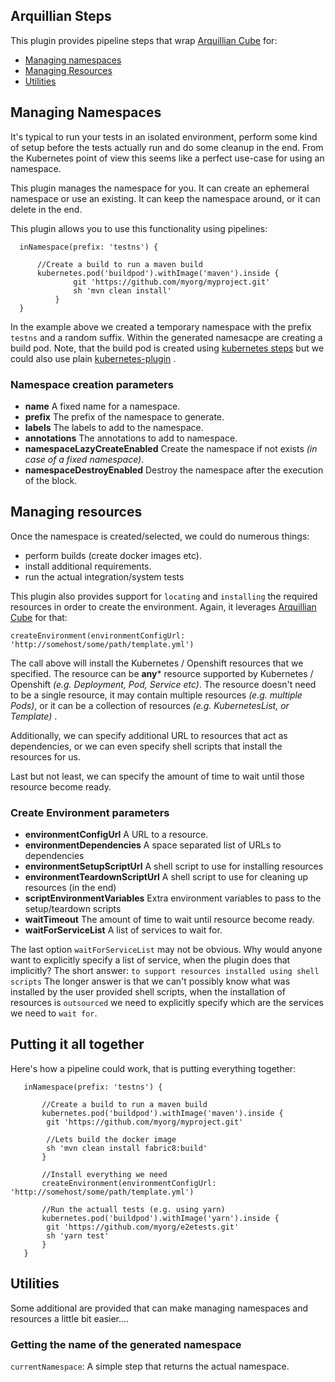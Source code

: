 Arquillian Steps
----------------

This plugin provides pipeline steps that wrap [Arquillian Cube](https://github.com/arquillian/arquillian-cube) for:

- [Managing namespaces](#managing-namespaces)
- [Managing Resources](#managing-resources)
- [Utilities](#utilities)
 
## Managing Namespaces

It's typical to run your tests in an isolated environment, perform some kind of setup before the tests actually run and do some cleanup in the end.
From the Kubernetes point of view this seems like a perfect use-case for using an namespace.

This plugin manages the namespace for you. It can create an ephemeral namespace or use an existing. It can keep the namespace around, or it can delete in the end.

This plugin allows you to use this functionality using pipelines:
  
      inNamespace(prefix: 'testns') {
          
          //Create a build to run a maven build
          kubernetes.pod('buildpod').withImage('maven').inside {      
                  git 'https://github.com/myorg/myproject.git'
                  sh 'mvn clean install'
              }
      }

In the example above we created a temporary namespace with the prefix `testns` and a random suffix. Within the generated namesacpe are creating a build pod.
Note, that the build pod is created using [kubernetes steps](kubernetes-steps/readme.md) but we could also use plain [kubernetes-plugin](https://github.com/jenkinsci/kubernetes-plugin) .
 
### Namespace creation parameters

- **name** A fixed name for a namespace.
- **prefix** The prefix of the namespace to generate.
- **labels** The labels to add to the namespace.
- **annotations** The annotations to add to namespace.
- **namespaceLazyCreateEnabled** Create the namespace if not exists *(in case of a fixed namespace)*.
- **namespaceDestroyEnabled** Destroy the namespace after the execution of the block.

## Managing resources

Once the namespace is created/selected, we could do numerous things:

- perform builds (create docker images etc).
- install additional requirements.
- run the actual integration/system tests

This plugin also provides support for `locating` and `installing` the required resources in order to create the environment.
Again, it leverages [Arquillian Cube](https://github.com/arquillian/arquillian-cube) for that:


    createEnvironment(environmentConfigUrl: 'http://somehost/some/path/template.yml')
    
The call above will install the Kubernetes / Openshift resources that we specified. The resource can be **any*** resource supported by Kubernetes / Openshift *(e.g. Deployment, Pod, Service etc)*.
The resource doesn't need to be a single resource, it may contain multiple resources *(e.g. multiple Pods)*, or it can be a collection of resources *(e.g. KubernetesList, or Template)* .
    
Additionally, we can specify additional URL to resources that act as dependencies, or we can even specify shell scripts that install the resources for us.

Last but not least, we can specify the amount of time to wait until those resource become ready.
     
### Create Environment parameters

- **environmentConfigUrl** A URL to a resource.
- **environmentDependencies** A space separated list of URLs to dependencies
- **environmentSetupScriptUrl** A shell script to use for installing resources 
- **environmentTeardownScriptUrl** A shell script to use for cleaning up resources (in the end)
- **scriptEnvironmentVariables** Extra environment variables to pass to the setup/teardown scripts
- **waitTimeout** The amount of time to wait until resource become ready.
- **waitForServiceList** A list of services to wait for.

The last option `waitForServiceList` may not be obvious. Why would anyone want to explicitly specify a list of service, when the plugin does that implicitly?
The short answer: `to support resources installed using shell scripts`
The longer answer is that we can't possibly know what was installed by the user provided shell scripts, when the installation of resources is `outsourced` 
we need to explicitly specify which are the services we need to `wait for`.
   
    
## Putting it all together
    
Here's how a pipeline could work, that is putting everything together:

       inNamespace(prefix: 'testns') {
           
           //Create a build to run a maven build
           kubernetes.pod('buildpod').withImage('maven').inside {      
            git 'https://github.com/myorg/myproject.git'                   
            
            //Lets build the docker image
            sh 'mvn clean install fabric8:build'
           }
           
           //Install everything we need    
           createEnvironment(environmentConfigUrl: 'http://somehost/some/path/template.yml')  
           
           //Run the actuall tests (e.g. using yarn)
           kubernetes.pod('buildpod').withImage('yarn').inside {      
            git 'https://github.com/myorg/e2etests.git'
            sh 'yarn test'
           }               
       }

## Utilities

Some additional are provided that can make managing namespaces and resources a little bit easier....

### Getting the name of the generated namespace

`currentNamespace`: A simple step that returns the actual namespace.
           
           